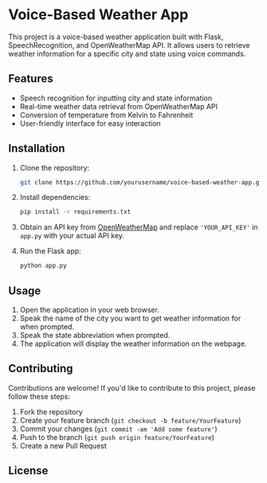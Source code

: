 # Voice-Based Weather App

This project is a voice-based weather application built with Flask, SpeechRecognition, and OpenWeatherMap API. It allows users to retrieve weather information for a specific city and state using voice commands.

## Features

- Speech recognition for inputting city and state information
- Real-time weather data retrieval from OpenWeatherMap API
- Conversion of temperature from Kelvin to Fahrenheit
- User-friendly interface for easy interaction

## Installation

1. Clone the repository:

    ```bash
    git clone https://github.com/yourusername/voice-based-weather-app.git
    ```

2. Install dependencies:

    ```bash
    pip install -r requirements.txt
    ```

3. Obtain an API key from [OpenWeatherMap](https://openweathermap.org/api) and replace `'YOUR_API_KEY'` in `app.py` with your actual API key.

4. Run the Flask app:

    ```bash
    python app.py
    ```

## Usage

1. Open the application in your web browser.
2. Speak the name of the city you want to get weather information for when prompted.
3. Speak the state abbreviation when prompted.
4. The application will display the weather information on the webpage.


## Contributing

Contributions are welcome! If you'd like to contribute to this project, please follow these steps:

1. Fork the repository
2. Create your feature branch (`git checkout -b feature/YourFeature`)
3. Commit your changes (`git commit -am 'Add some feature'`)
4. Push to the branch (`git push origin feature/YourFeature`)
5. Create a new Pull Request

## License
